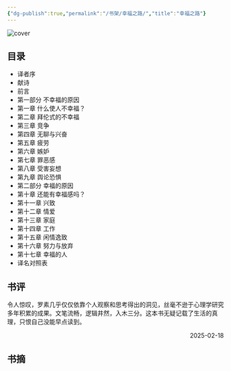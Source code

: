 ```yaml
---
{"dg-publish":true,"permalink":"/书架/幸福之路/","title":"幸福之路"}
---
```



![cover](https://s2.loli.net/2025/10/10/qn8ZoiHRmbPpOz4.png)

## 目录


  - 译者序
  - 献诗
  - 前言
  - 第一部分 不幸福的原因
  - 第一章 什么使人不幸福？
  - 第二章 拜伦式的不幸福
  - 第三章 竞争
  - 第四章 无聊与兴奋
  - 第五章 疲劳
  - 第六章 嫉妒
  - 第七章 罪恶感
  - 第八章 受害妄想
  - 第九章 舆论恐惧
  - 第二部分 幸福的原因
  - 第十章 还能有幸福感吗？
  - 第十一章 兴致
  - 第十二章 情爱
  - 第十三章 家庭
  - 第十四章 工作
  - 第十五章 闲情逸致
  - 第十六章 努力与放弃
  - 第十七章 幸福的人
  - 译名对照表

## 书评

令人惊叹，罗素几乎仅仅依靠个人观察和思考得出的洞见，丝毫不逊于心理学研究多年积累的成果。文笔流畅，逻辑井然，入木三分。这本书无疑记载了生活的真理，只恨自己没能早点读到。

<p align="right">2025-02-18</p>

## 书摘